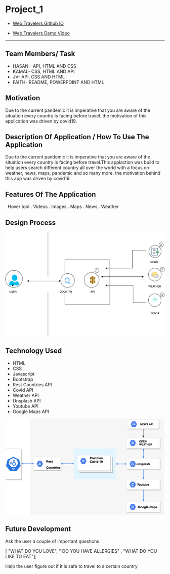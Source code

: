 # Project_1
- [Web Travelers Github IO](https://hsnertas.github.io/rainvoke/)

- [Web Travelers Demo Video](https://drive.google.com/file/d/1xz1efj-yd15f9efBGLsDXVAb-77Mz9A_/view)

---

## Team Members/ Task

* HASAN - API, HTML AND CSS
* KAMAL- CSS, HTML AND API
* JV- API, CSS AND HTML
* FAITH- README, POWERPOINT AND HTML

## Motivation

Due to the current pandemic it is imperative that you are aware of the situation every country is facing before travel. the motivation of this application was driven by covid19.

## Description Of Application / How To Use The Application

Due to the current pandemic  it is imperative that you are  aware of the situation every country is facing before travel.This applaction was build to help users  search different country all over the world with a focus on weather, news, maps, pandemic and so many more. the motivation behind this app was driven by covid19.

## Features Of The Application

. Hover tool 
. Videos
. Images
. Maps
. News 
. Weather

## Design Process

![Design](DESIGN.png)






## Technology Used
* HTML 
* CSS 
* Javascript 
* Bootstrap 
* Rest Countries API 
* Covid API 
* Weather API 
* Unsplash API  
* Youtube API  
* Google Maps API 

![API](API.png)






## Future Development 

Ask the  user a couple of important questions 

[ "WHAT DO YOU LOVE", " DO YOU HAVE ALLERGIES" , "WHAT DO YOU LIKE TO EAT"];

Help the user figure out if it is safe to travel to a certain country 











